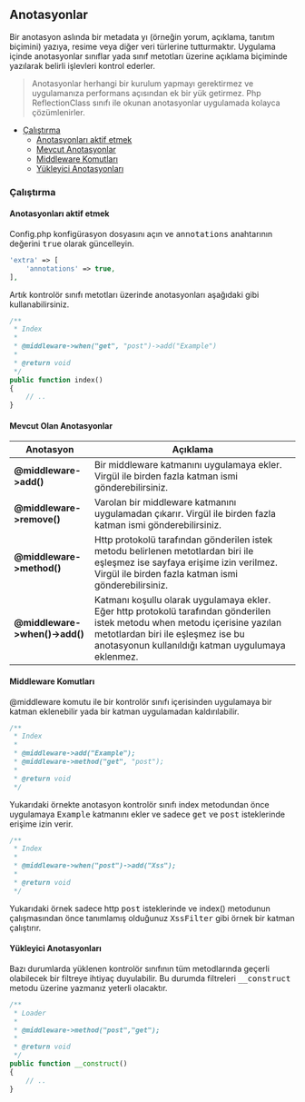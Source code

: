 
## Anotasyonlar

Bir anotasyon aslında bir metadata yı (örneğin yorum,  açıklama, tanıtım biçimini) yazıya, resime veya diğer veri türlerine tutturmaktır. Uygulama içinde anotasyonlar sınıflar yada sınıf metotları üzerine açıklama biçiminde yazılarak belirli işlevleri kontrol ederler.

> Anotasyonlar herhangi bir kurulum yapmayı gerektirmez ve uygulamanıza performans açısından ek bir yük getirmez. Php ReflectionClass sınıfı ile okunan anotasyonlar uygulamada kolayca çözümlenirler.

<ul>
    <li>
        <a href="#running">Çalıştırma</a>
        <ul>
            <li><a href="#enabling-annotations">Anotasyonları aktif etmek</a></li>
            <li><a href="#available-annotations">Mevcut Anotasyonlar</a></li>
            <li><a href="#middleware">Middleware Komutları</a></li>
            <li><a href="#loader-annotations">Yükleyici Anotasyonları</a></li>
        </ul>
    </li>
</ul>

<a name="running"></a>

### Çalıştırma

<a name="enabling-annotations"></a>

#### Anotasyonları aktif etmek

Config.php konfigürasyon dosyasını açın ve <kbd>annotations</kbd> anahtarının değerini <kbd>true</kbd> olarak güncelleyin.

```php
'extra' => [
    'annotations' => true,
],
```

Artık kontrolör sınıfı metotları üzerinde anotasyonları aşağıdaki gibi kullanabilirsiniz.

```php
/**
 * Index
 *
 * @middleware->when("get", "post")->add("Example")
 * 
 * @return void
 */
public function index()
{
    // ..
}
```

<a name="available-annotations"></a>

#### Mevcut Olan Anotasyonlar

<table>
    <thead>
        <tr>
            <th>Anotasyon</th>    
            <th>Açıklama</th>
        </tr>
    </thead>
    <tbody>
        <tr>
            <td><b>@middleware->add()</b></td>
            <td>Bir middleware katmanını uygulamaya ekler. Virgül ile birden fazla katman ismi gönderebilirsiniz.</td>
        </tr>
        <tr>
            <td><b>@middleware->remove()</b></td>
            <td>Varolan bir middleware katmanını uygulamadan çıkarır. Virgül ile birden fazla katman ismi gönderebilirsiniz.</td>
        </tr>
        <tr>
            <td><b>@middleware->method()</b></td>
            <td>Http protokolü tarafından gönderilen istek metodu belirlenen metotlardan biri ile eşleşmez ise sayfaya erişime izin verilmez. Virgül ile birden fazla katman ismi gönderebilirsiniz.</td>
        </tr>
         <tr>
            <td><b>@middleware->when()->add()</b></td>
            <td>Katmanı koşullu olarak uygulamaya ekler. Eğer http protokolü tarafından gönderilen istek metodu when metodu içerisine yazılan metotlardan biri ile eşleşmez ise bu anotasyonun kullanıldığı katman uygulumaya eklenmez.</td>
        </tr>
    </tbody>
</table>

<a name="middleware"></a>

#### Middleware Komutları

@middleware komutu ile bir kontrolör sınıfı içerisinden uygulamaya bir katman eklenebilir yada bir katman uygulamadan kaldırılabilir.

```php
/**
 * Index
 *
 * @middleware->add("Example");
 * @middleware->method("get", "post");
 *
 * @return void
 */
```

Yukarıdaki örnekte anotasyon kontrolör sınıfı index metodundan önce uygulamaya <kbd>Example</kbd> katmanını ekler ve sadece <kbd>get</kbd> ve <kbd>post</kbd> isteklerinde erişime izin verir.

```php
/**
 * Index
 *
 * @middleware->when("post")->add("Xss");
 * 
 * @return void
 */
```

Yukarıdaki örnek sadece http <kbd>post</kbd> isteklerinde ve index() metodunun çalışmasından önce tanımlamış olduğunuz <kbd>XssFilter</kbd> gibi örnek bir katman çalıştırır.


<a name="loader-annotations"></a>

#### Yükleyici Anotasyonları

Bazı durumlarda yüklenen kontrolör sınıfının tüm metodlarında geçerli olabilecek bir filtreye ihtiyaç duyulabilir. Bu durumda filtreleri <kbd>__construct</kbd> metodu üzerine yazmanız yeterli olacaktır.

```php
/**
 * Loader
 *
 * @middleware->method("post","get");
 * 
 * @return void
 */
public function __construct()
{
    // ..
}
```